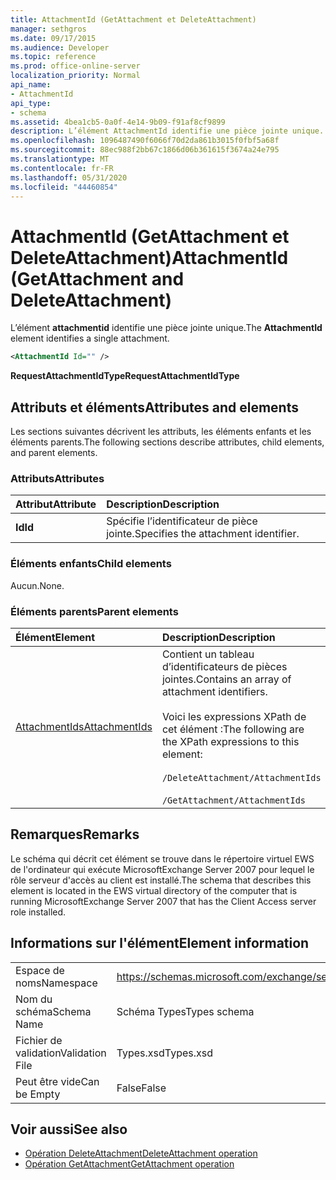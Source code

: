 ```yaml
---
title: AttachmentId (GetAttachment et DeleteAttachment)
manager: sethgros
ms.date: 09/17/2015
ms.audience: Developer
ms.topic: reference
ms.prod: office-online-server
localization_priority: Normal
api_name:
- AttachmentId
api_type:
- schema
ms.assetid: 4bea1cb5-0a0f-4e14-9b09-f91af8cf9899
description: L’élément AttachmentId identifie une pièce jointe unique.
ms.openlocfilehash: 1096487490f6066f70d2da861b3015f0fbf5a68f
ms.sourcegitcommit: 88ec988f2bb67c1866d06b361615f3674a24e795
ms.translationtype: MT
ms.contentlocale: fr-FR
ms.lasthandoff: 05/31/2020
ms.locfileid: "44460854"
---
```

# <a name="attachmentid-getattachment-and-deleteattachment"></a><span data-ttu-id="be4f2-103">AttachmentId (GetAttachment et DeleteAttachment)</span><span class="sxs-lookup"><span data-stu-id="be4f2-103">AttachmentId (GetAttachment and DeleteAttachment)</span></span>

<span data-ttu-id="be4f2-104">L’élément **attachmentid** identifie une pièce jointe unique.</span><span class="sxs-lookup"><span data-stu-id="be4f2-104">The **AttachmentId** element identifies a single attachment.</span></span> 
  
```xml
<AttachmentId Id="" />
```

 <span data-ttu-id="be4f2-105">**RequestAttachmentIdType**</span><span class="sxs-lookup"><span data-stu-id="be4f2-105">**RequestAttachmentIdType**</span></span>
## <a name="attributes-and-elements"></a><span data-ttu-id="be4f2-106">Attributs et éléments</span><span class="sxs-lookup"><span data-stu-id="be4f2-106">Attributes and elements</span></span>

<span data-ttu-id="be4f2-107">Les sections suivantes décrivent les attributs, les éléments enfants et les éléments parents.</span><span class="sxs-lookup"><span data-stu-id="be4f2-107">The following sections describe attributes, child elements, and parent elements.</span></span>
  
### <a name="attributes"></a><span data-ttu-id="be4f2-108">Attributs</span><span class="sxs-lookup"><span data-stu-id="be4f2-108">Attributes</span></span>

|<span data-ttu-id="be4f2-109">**Attribut**</span><span class="sxs-lookup"><span data-stu-id="be4f2-109">**Attribute**</span></span>|<span data-ttu-id="be4f2-110">**Description**</span><span class="sxs-lookup"><span data-stu-id="be4f2-110">**Description**</span></span>|
|:-----|:-----|
|<span data-ttu-id="be4f2-111">**Id**</span><span class="sxs-lookup"><span data-stu-id="be4f2-111">**Id**</span></span> <br/> |<span data-ttu-id="be4f2-112">Spécifie l’identificateur de pièce jointe.</span><span class="sxs-lookup"><span data-stu-id="be4f2-112">Specifies the attachment identifier.</span></span>  <br/> |
   
### <a name="child-elements"></a><span data-ttu-id="be4f2-113">Éléments enfants</span><span class="sxs-lookup"><span data-stu-id="be4f2-113">Child elements</span></span>

<span data-ttu-id="be4f2-114">Aucun.</span><span class="sxs-lookup"><span data-stu-id="be4f2-114">None.</span></span>
  
### <a name="parent-elements"></a><span data-ttu-id="be4f2-115">Éléments parents</span><span class="sxs-lookup"><span data-stu-id="be4f2-115">Parent elements</span></span>

|<span data-ttu-id="be4f2-116">**Élément**</span><span class="sxs-lookup"><span data-stu-id="be4f2-116">**Element**</span></span>|<span data-ttu-id="be4f2-117">**Description**</span><span class="sxs-lookup"><span data-stu-id="be4f2-117">**Description**</span></span>|
|:-----|:-----|
|[<span data-ttu-id="be4f2-118">AttachmentIds</span><span class="sxs-lookup"><span data-stu-id="be4f2-118">AttachmentIds</span></span>](attachmentids.md) <br/> | <span data-ttu-id="be4f2-119">Contient un tableau d’identificateurs de pièces jointes.</span><span class="sxs-lookup"><span data-stu-id="be4f2-119">Contains an array of attachment identifiers.</span></span><br/><br/>  <span data-ttu-id="be4f2-120">Voici les expressions XPath de cet élément :</span><span class="sxs-lookup"><span data-stu-id="be4f2-120">The following are the XPath expressions to this element:</span></span><br/><br/>`/DeleteAttachment/AttachmentIds`<br/><br/>`/GetAttachment/AttachmentIds` <br/> |
   
## <a name="remarks"></a><span data-ttu-id="be4f2-121">Remarques</span><span class="sxs-lookup"><span data-stu-id="be4f2-121">Remarks</span></span>

<span data-ttu-id="be4f2-122">Le schéma qui décrit cet élément se trouve dans le répertoire virtuel EWS de l'ordinateur qui exécute MicrosoftExchange Server 2007 pour lequel le rôle serveur d'accès au client est installé.</span><span class="sxs-lookup"><span data-stu-id="be4f2-122">The schema that describes this element is located in the EWS virtual directory of the computer that is running MicrosoftExchange Server 2007 that has the Client Access server role installed.</span></span>
  
## <a name="element-information"></a><span data-ttu-id="be4f2-123">Informations sur l'élément</span><span class="sxs-lookup"><span data-stu-id="be4f2-123">Element information</span></span>

|||
|:-----|:-----|
|<span data-ttu-id="be4f2-124">Espace de noms</span><span class="sxs-lookup"><span data-stu-id="be4f2-124">Namespace</span></span>  <br/> |https://schemas.microsoft.com/exchange/services/2006/types  <br/> |
|<span data-ttu-id="be4f2-125">Nom du schéma</span><span class="sxs-lookup"><span data-stu-id="be4f2-125">Schema Name</span></span>  <br/> |<span data-ttu-id="be4f2-126">Schéma Types</span><span class="sxs-lookup"><span data-stu-id="be4f2-126">Types schema</span></span>  <br/> |
|<span data-ttu-id="be4f2-127">Fichier de validation</span><span class="sxs-lookup"><span data-stu-id="be4f2-127">Validation File</span></span>  <br/> |<span data-ttu-id="be4f2-128">Types.xsd</span><span class="sxs-lookup"><span data-stu-id="be4f2-128">Types.xsd</span></span>  <br/> |
|<span data-ttu-id="be4f2-129">Peut être vide</span><span class="sxs-lookup"><span data-stu-id="be4f2-129">Can be Empty</span></span>  <br/> |<span data-ttu-id="be4f2-130">False</span><span class="sxs-lookup"><span data-stu-id="be4f2-130">False</span></span>  <br/> |
   
## <a name="see-also"></a><span data-ttu-id="be4f2-131">Voir aussi</span><span class="sxs-lookup"><span data-stu-id="be4f2-131">See also</span></span>

- [<span data-ttu-id="be4f2-132">Opération DeleteAttachment</span><span class="sxs-lookup"><span data-stu-id="be4f2-132">DeleteAttachment operation</span></span>](deleteattachment-operation.md)
- [<span data-ttu-id="be4f2-133">Opération GetAttachment</span><span class="sxs-lookup"><span data-stu-id="be4f2-133">GetAttachment operation</span></span>](getattachment-operation.md)

